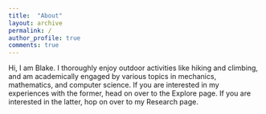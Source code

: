 ```yaml
---
title:  "About"
layout: archive
permalink: /
author_profile: true
comments: true
---
```


Hi, I am Blake. I thoroughly enjoy outdoor activities like hiking and climbing, and am academically engaged by various topics in mechanics, mathematics, and computer science. If you are interested in my experiences with the former, head on over to the Explore page. If you are interested in the latter, hop on over to my Research page.
